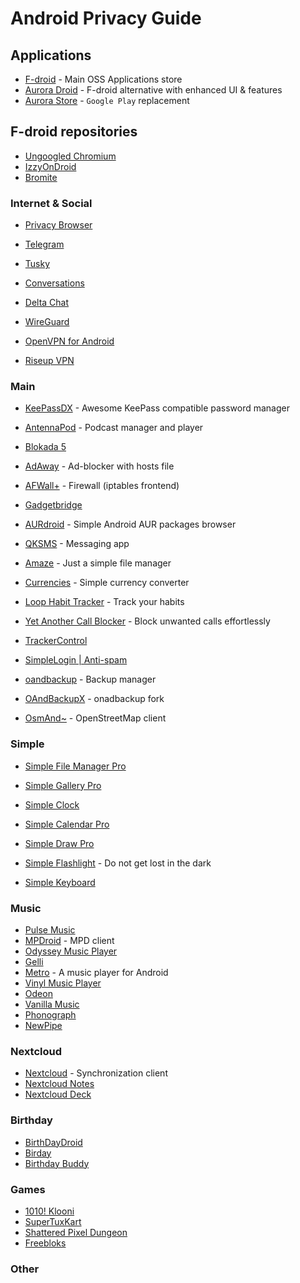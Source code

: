 # Android Privacy Guide

## Applications

- [F-droid](https://f-droid.org/) - Main OSS Applications store
- [Aurora Droid](https://f-droid.org/en/packages/com.aurora.adroid/) - F-droid alternative with enhanced UI & features
- [Aurora Store](https://f-droid.org/en/packages/com.aurora.store/) - `Google Play` replacement

## F-droid repositories
- [Ungoogled Chromium](https://www.droidware.info/fdroid/repo/?fingerprint=2144449AB1DD270EC31B6087409B5D0EA39A75A9F290DA62AC1B238A0EAAF851)
- [IzzyOnDroid](https://apt.izzysoft.de/fdroid/repo/?fingerprint=3BF0D6ABFEAE2F401707B6D966BE743BF0EEE49C2561B9BA39073711F628937A)
- [Bromite](https://fdroid.bromite.org/fdroid/repo/?fingerprint=E1EE5CD076D7B0DC84CB2B45FB78B86DF2EB39A3B6C56BA3DC292A5E0C3B9504)

### Internet & Social
- [Privacy Browser](https://f-droid.org/en/packages/com.stoutner.privacybrowser.standard/)
- [Telegram](https://f-droid.org/en/packages/org.telegram.messenger/)
- [Tusky](https://f-droid.org/en/packages/com.keylesspalace.tusky/)
- [Conversations](https://f-droid.org/en/packages/eu.siacs.conversations/)
- [Delta Chat](https://f-droid.org/en/packages/com.b44t.messenger/)

- [WireGuard](https://f-droid.org/en/packages/com.wireguard.android/)
- [OpenVPN for Android](https://f-droid.org/en/packages/de.blinkt.openvpn/)
- [Riseup VPN](https://f-droid.org/en/packages/se.leap.riseupvpn/)

### Main
- [KeePassDX](https://f-droid.org/en/packages/com.kunzisoft.keepass.libre/) - Awesome KeePass compatible password manager
- [AntennaPod](https://f-droid.org/en/packages/de.danoeh.antennapod/) - Podcast manager and player
- [Blokada 5](https://f-droid.org/en/packages/org.blokada.fem.fdroid/)
- [AdAway](https://f-droid.org/en/packages/org.adaway/) - Ad-blocker with hosts file
- [AFWall+](https://f-droid.org/en/packages/dev.ukanth.ufirewall/) - Firewall (iptables frontend)
- [Gadgetbridge](https://f-droid.org/en/packages/nodomain.freeyourgadget.gadgetbridge/)
- [AURdroid](https://f-droid.org/en/packages/com.rascarlo.aurdroid/) - Simple Android AUR packages browser
- [QKSMS](https://f-droid.org/en/packages/com.moez.QKSMS/) - Messaging app
- [Amaze](https://f-droid.org/en/packages/com.amaze.filemanager/) - Just a simple file manager
- [Currencies](https://f-droid.org/en/packages/de.salomax.currencies/) - Simple currency converter
- [Loop Habit Tracker](https://f-droid.org/en/packages/org.isoron.uhabits/) - Track your habits
- [Yet Another Call Blocker](https://f-droid.org/en/packages/dummydomain.yetanothercallblocker/) - Block unwanted calls effortlessly
- [TrackerControl](https://f-droid.org/en/packages/net.kollnig.missioncontrol.fdroid/)
- [SimpleLogin | Anti-spam](https://f-droid.org/en/packages/io.simplelogin.android.fdroid/)

- [oandbackup](https://f-droid.org/en/packages/dk.jens.backup/) - Backup manager
- [OAndBackupX](https://f-droid.org/en/packages/com.machiav3lli.backup/) - onadbackup fork
- [OsmAnd~](https://f-droid.org/en/packages/net.osmand.plus/) - OpenStreetMap client

### Simple
- [Simple File Manager Pro](https://f-droid.org/en/packages/com.simplemobiletools.filemanager.pro/)
- [Simple Gallery Pro](https://f-droid.org/en/packages/com.simplemobiletools.gallery.pro/)
- [Simple Clock](https://f-droid.org/en/packages/com.simplemobiletools.clock/)
- [Simple Calendar Pro](https://f-droid.org/en/packages/com.simplemobiletools.calendar.pro/)
- [Simple Draw Pro](https://f-droid.org/en/packages/com.simplemobiletools.draw.pro/)
- [Simple Flashlight](https://f-droid.org/en/packages/com.simplemobiletools.flashlight/) - Do not get lost in the dark

- [Simple Keyboard](https://f-droid.org/en/packages/rkr.simplekeyboard.inputmethod/)

### Music
- [Pulse Music](https://f-droid.org/en/packages/com.hardcodecoder.pulsemusic/)
- [MPDroid](https://f-droid.org/en/packages/com.namelessdev.mpdroid/) - MPD client
- [Odyssey Music Player](https://f-droid.org/en/packages/org.gateshipone.odyssey/)
- [Gelli](https://f-droid.org/en/packages/com.dkanada.gramophone/)
- [Metro](https://f-droid.org/en/packages/io.github.muntashirakon.Music/) - A music player for Android
- [Vinyl Music Player](https://f-droid.org/en/packages/com.poupa.vinylmusicplayer/)
- [Odeon](https://f-droid.org/en/packages/fr.nihilus.music/)
- [Vanilla Music](https://f-droid.org/en/packages/ch.blinkenlights.android.vanilla/)
- [Phonograph](https://f-droid.org/en/packages/com.kabouzeid.gramophone/)
- [NewPipe](https://f-droid.org/en/packages/org.schabi.newpipe/)

### Nextcloud
- [Nextcloud](https://f-droid.org/en/packages/com.nextcloud.client/) - Synchronization client
- [Nextcloud Notes](https://f-droid.org/en/packages/it.niedermann.owncloud.notes/)
- [Nextcloud Deck](https://f-droid.org/en/packages/it.niedermann.nextcloud.deck/)

### Birthday
- [BirthDayDroid](https://f-droid.org/en/packages/com.tmendes.birthdaydroid/)
- [Birday](https://f-droid.org/en/packages/com.minar.birday/)
- [Birthday Buddy](https://f-droid.org/en/packages/com.procrastimax.birthdaybuddy/)

### Games
- [1010! Klooni](https://f-droid.org/en/packages/dev.lonami.klooni/)
- [SuperTuxKart](https://f-droid.org/en/packages/org.supertuxkart.stk)
- [Shattered Pixel Dungeon](https://f-droid.org/en/packages/com.shatteredpixel.shatteredpixeldungeon/)
- [Freebloks](https://f-droid.org/en/packages/de.saschahlusiak.freebloks/)

### Other

